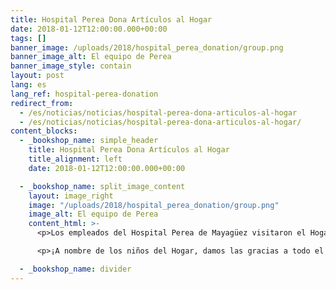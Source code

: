 ```yaml
---
title: Hospital Perea Dona Artículos al Hogar
date: 2018-01-12T12:00:00.000+00:00
tags: []
banner_image: /uploads/2018/hospital_perea_donation/group.png
banner_image_alt: El equipo de Perea
banner_image_style: contain
layout: post
lang: es
lang_ref: hospital-perea-donation
redirect_from:
  - /es/noticias/noticias/hospital-perea-dona-articulos-al-hogar
  - /es/noticias/noticias/hospital-perea-dona-articulos-al-hogar/
content_blocks:
  - _bookshop_name: simple_header
    title: Hospital Perea Dona Artículos al Hogar
    title_alignment: left
    date: 2018-01-12T12:00:00.000+00:00

  - _bookshop_name: split_image_content
    layout: image_right
    image: "/uploads/2018/hospital_perea_donation/group.png"
    image_alt: El equipo de Perea
    content_html: >-
      <p>Los empleados del Hospital Perea de Mayagüez visitaron el Hogar el pasado 12 de enero y nos agasajaron con regalos, alimentos, artículos escolares y artículos de primera necesidad.</p>

      <p>¡A nombre de los niños del Hogar, damos las gracias a todo el equipo de Perea!</p>

  - _bookshop_name: divider
---
```

